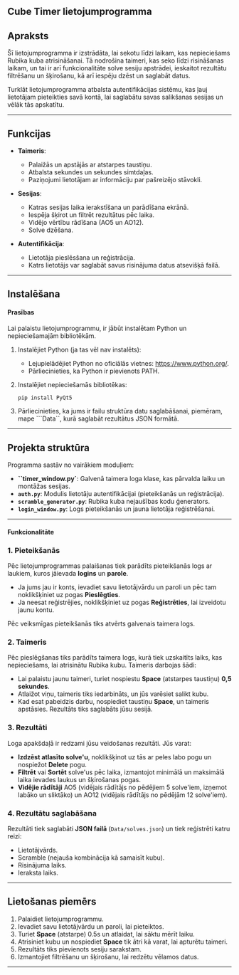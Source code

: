 ## Cube Timer lietojumprogramma

## Apraksts

Šī lietojumprogramma ir izstrādāta, lai sekotu līdzi laikam, kas nepieciešams Rubika kuba atrisināšanai. Tā nodrošina taimeri, kas seko līdzi risināšanas laikam, un tai ir arī funkcionalitāte solve sesiju apstrādei, ieskaitot rezultātu filtrēšanu un šķirošanu, kā arī iespēju dzēst un saglabāt datus.

Turklāt lietojumprogramma atbalsta autentifikācijas sistēmu, kas ļauj lietotājam pieteikties savā kontā, lai saglabātu savas salikšanas sesijas un vēlāk tās apskatītu.

---

## Funkcijas

- **Taimeris**:
    - Palaižās un apstājās ar atstarpes taustiņu.
    - Atbalsta sekundes un sekundes simtdaļas.
    - Paziņojumi lietotājam ar informāciju par pašreizējo stāvokli.
  
- **Sesijas**:
    - Katras sesijas laika ierakstīšana un parādīšana ekrānā.
    - Iespēja šķirot un filtrēt rezultātus pēc laika.
    - Vidējo vērtību rādīšana (AO5 un AO12).
    - Solve dzēšana.
  
- **Autentifikācija**:
    - Lietotāja pieslēsšana un reģistrācija.
    - Katrs lietotājs var saglabāt savus risinājuma datus atsevišķā failā.

---

## Instalēšana

#### Prasības

Lai palaistu lietojumprogrammu, ir jābūt instalētam Python un nepieciešamajām bibliotēkām.


1. Instalējiet Python (ja tas vēl nav instalēts):
   - Lejupielādējiet Python no oficiālās vietnes: https://www.python.org/.
   - Pārliecinieties, ka Python ir pievienots PATH.

2. Instalējiet nepieciešamās bibliotēkas:
   ````bash
   pip install PyQt5

3. Pārliecinieties, ka jums ir failu struktūra datu saglabāšanai, piemēram, mape ```Data``, kurā saglabāt rezultātus JSON formātā.

---

## Projekta struktūra

Programma sastāv no vairākiem moduļiem:

- **``timer_window.py`**: Galvenā taimera loga klase, kas pārvalda laiku un montāžas sesijas.
- **`auth.py`**: Modulis lietotāju autentifikācijai (pieteikšanās un reģistrācija).
- **`scramble_generator.py`**: Rubika kuba nejaušības kodu ģenerators.
- **`login_window.py`**: Logs pieteikšanās un jauna lietotāja reģistrēšanai.

---

#### Funkcionalitāte


### 1. Pieteikšanās

Pēc lietojumprogrammas palaišanas tiek parādīts pieteikšanās logs ar laukiem, kuros jāievada **logins** un **parole**.

- Ja jums jau ir konts, ievadiet savu lietotājvārdu un paroli un pēc tam noklikšķiniet uz pogas **Pieslēgties**.
- Ja neesat reģistrējies, noklikšķiniet uz pogas **Reģistrēties**, lai izveidotu jaunu kontu.

Pēc veiksmīgas pieteikšanās tiks atvērts galvenais taimera logs.



### 2. Taimeris

Pēc pieslēgšanas tiks parādīts taimera logs, kurā tiek uzskaitīts laiks, kas nepieciešams, lai atrisinātu Rubika kubu. Taimeris darbojas šādi:

- Lai palaistu jaunu taimeri, turiet nospiestu **Space** (atstarpes taustiņu) **0,5 sekundes**.
- Atlaižot viņu, taimeris tiks iedarbināts, un jūs varēsiet salikt kubu.
- Kad esat pabeidzis darbu, nospiediet taustiņu **Space**, un taimeris apstāsies. Rezultāts tiks saglabāts jūsu sesijā.

### 3. Rezultāti

Loga apakšdaļā ir redzami jūsu veidošanas rezultāti. Jūs varat:

- **Izdzēst atlasīto solve'u**, noklikšķinot uz tās ar peles labo pogu un nospiežot **Delete** pogu.
- **Filtrēt** vai **Sortēt** solve'us pēc laika, izmantojot minimālā un maksimālā laika ievades laukus un šķirošanas pogas.
- **Vidējie rādītāji** AO5 (vidējais rādītājs no pēdējiem 5 solve'iem, izņemot labāko un sliktāko) un AO12 (vidējais rādītājs no pēdējām 12 solve'iem).

### 4. Rezultātu saglabāšana
Rezultāti tiek saglabāti **JSON failā** (`Data/solves.json`) un tiek reģistrēti katru reizi:

- Lietotājvārds.
- Scramble (nejauša kombinācija kā samaisīt kubu).
- Risinājuma laiks.
- Ieraksta laiks.

---

## Lietošanas piemērs

1. Palaidiet lietojumprogrammu.
2. Ievadiet savu lietotājvārdu un paroli, lai pieteiktos.
3. Turiet **Space** (atstarpe) 0.5s un atlaidat, lai sāktu mērīt laiku.
4. Atrisiniet kubu un nospiediet **Space** tik ātri kā varat, lai apturētu taimeri.
5. Rezultāts tiks pievienots sesiju sarakstam.
6. Izmantojiet filtrēšanu un šķirošanu, lai redzētu vēlamos datus.

---
